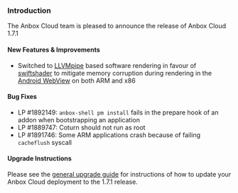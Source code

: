### Introduction

The Anbox Cloud team is pleased to announce the release of Anbox Cloud 1.7.1

#### New Features & Improvements

* Switched to [LLVMpipe](https://docs.mesa3d.org/gallium/drivers/llvmpipe.html) based software rendering in favour of [swiftshader](https://swiftshader.googlesource.com/SwiftShader/) to mitigate memory corruption during rendering in the [Android WebView](https://developer.android.com/reference/android/webkit/WebView) on both ARM and x86

#### Bug Fixes

* LP #1892149:  `anbox-shell pm install`  fails in the prepare hook of an addon when bootstrapping an application
* LP #1889747: Coturn should not run as root
* LP #1891746: Some ARM applications crash because of failing `cacheflush` syscall

#### Upgrade Instructions

Please see the [general upgrade guide](https://anbox-cloud.io/docs/installation/upgrading-from-previous-versions) for instructions of how to update your Anbox Cloud deployment to the 1.7.1 release.